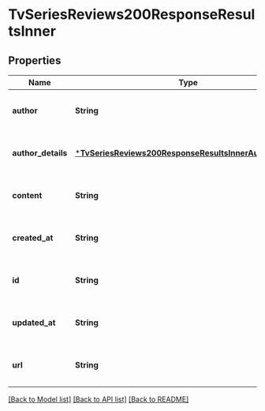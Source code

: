 # TvSeriesReviews200ResponseResultsInner


## Properties
Name | Type | Description | Notes
------------ | ------------- | ------------- | -------------
**author** | **String** |  | [optional] [default to nothing]
**author_details** | [***TvSeriesReviews200ResponseResultsInnerAuthorDetails**](TvSeriesReviews200ResponseResultsInnerAuthorDetails.md) |  | [optional] [default to nothing]
**content** | **String** |  | [optional] [default to nothing]
**created_at** | **String** |  | [optional] [default to nothing]
**id** | **String** |  | [optional] [default to nothing]
**updated_at** | **String** |  | [optional] [default to nothing]
**url** | **String** |  | [optional] [default to nothing]


[[Back to Model list]](../README.md#models) [[Back to API list]](../README.md#api-endpoints) [[Back to README]](../README.md)


